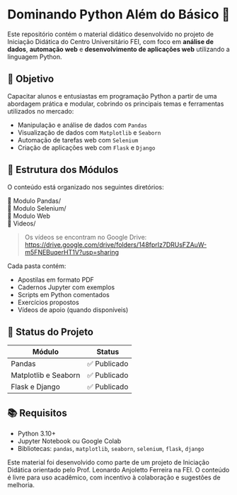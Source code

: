 # Dominando Python Além do Básico 🐍

Este repositório contém o material didático desenvolvido no projeto de Iniciação Didática do Centro Universitário FEI, com foco em **análise de dados**, **automação web** e **desenvolvimento de aplicações web** utilizando a linguagem Python.

## 📘 Objetivo

Capacitar alunos e entusiastas em programação Python a partir de uma abordagem prática e modular, cobrindo os principais temas e ferramentas utilizados no mercado:

- Manipulação e análise de dados com `Pandas`
- Visualização de dados com `Matplotlib` e `Seaborn`
- Automação de tarefas web com `Selenium`
- Criação de aplicações web com `Flask` e `Django`

## 🧱 Estrutura dos Módulos

O conteúdo está organizado nos seguintes diretórios:

📁 Modulo Pandas/ <br>
📁 Modulo Selenium/ <br>
📁 Modulo Web <br>
📁 Videos/ <br>
> Os vídeos se encontram no Google Drive: https://drive.google.com/drive/folders/148fprIz7DRUsFZAuW-m5FNEBuqerHT1V?usp=sharing


Cada pasta contém:

- Apostilas em formato PDF
- Cadernos Jupyter com exemplos
- Scripts em Python comentados
- Exercícios propostos
- Vídeos de apoio (quando disponíveis)

## 🚧 Status do Projeto

| Módulo                  | Status           |
|------------------------|------------------|
| Pandas                 | ✅ Publicado      |
| Matplotlib e Seaborn   | ✅ Publicado    |
| Flask e Django         | ✅ Publicado |


## 📚 Requisitos

- Python 3.10+
- Jupyter Notebook ou Google Colab
- Bibliotecas: `pandas`, `matplotlib`, `seaborn`, `selenium`, `flask`, `django`

Este material foi desenvolvido como parte de um projeto de Iniciação Didática orientado pelo Prof. Leonardo Anjoletto Ferreira na FEI. O conteúdo é livre para uso acadêmico, com incentivo à colaboração e sugestões de melhoria.
